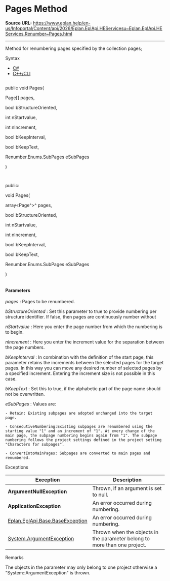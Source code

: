 # Pages Method

**Source URL:** https://www.eplan.help/en-us/Infoportal/Content/api/2026/Eplan.EplApi.HEServicesu~Eplan.EplApi.HEServices.Renumber~Pages.html

---

Method for renumbering pages specified by the collection pages;

Syntax

- [C#](#i-syntax-CS)
- [C++/CLI](#i-syntax-CPP2005)

```
```
public void Pages( 

   Page[] pages,

   bool bStructureOriented,

   int nStartvalue,

   int nIncrement,

   bool bKeepInterval,

   bool bKeepText,

   Renumber.Enums.SubPages eSubPages

)
```
```

```
```
public:

void Pages( 

   array<Page^>^ pages,

   bool bStructureOriented,

   int nStartvalue,

   int nIncrement,

   bool bKeepInterval,

   bool bKeepText,

   Renumber.Enums.SubPages eSubPages

)
```
```

#### Parameters

*pages*
:   Pages to be renumbered.

*bStructureOriented*
:   Set this parameter to true to provide numbering per structure identifier. If false, then pages are continuously number without

*nStartvalue*
:   Here you enter the page number from which the numbering is to begin.

*nIncrement*
:   Here you enter the increment value for the separation between the page numbers.

*bKeepInterval*
:   In combination with the definition of the start page, this parameter retains the increments between the selected pages for the target pages. In this way you can move any desired number of selected pages by a specified increment. Entering the increment size is not possible in this case.

*bKeepText*
:   Set this to true, if the alphabetic part of the page name should not be overwritten.

*eSubPages*
:   Values are:

    - Retain: Existing subpages are adopted unchanged into the target page.

    - ConsecutiveNumbering:Existing subpages are renumbered using the starting value "1" and an increment of "1". At every change of the main page, the subpage numbering begins again from "1". The subpage numbering follows the project settings defined in the project setting "Characters for subpages".

    - ConvertIntoMainPages: Subpages are converted to main pages and renumbered.

Exceptions

| Exception | Description |
| --- | --- |
| **ArgumentNullException** | Thrown, if an argument is set to null. |
| **ApplicationException** | An error occurred during numbering. |
| [Eplan.EplApi.Base.BaseException](Eplan.EplApi.Baseu~Eplan.EplApi.Base.BaseException.html) | An error occurred during numbering. |
| [System.ArgumentException](#) | Thrown when the objects in the parameter belong to more than one project. |

Remarks

The objects in the parameter may only belong to one project otherwise a "System::ArgumentException" is thrown.
